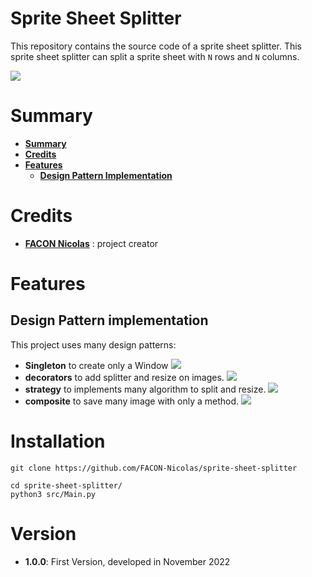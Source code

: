 # Sprite Sheet Splitter

This repository contains the source code of a sprite sheet splitter.
This sprite sheet splitter can split a sprite sheet with `N` rows and `N` columns.

![](https://i.ibb.co/VN7jDtb/sprite-sheet.png)

# Summary

* **[Summary](#summary)**
* **[Credits](#credits)**
* **[Features](#features)**
  * **[Design Pattern Implementation](#design-pattern-implementation)**

# Credits

* **[FACON Nicolas](https://www.github.com/FACON-Nicolas)** : project creator

# Features

## Design Pattern implementation
This project uses many design patterns:
 + **Singleton** to create only a Window
![](https://miro.medium.com/max/1070/1*GOAK3XdRvjrcpX9dq0fUrQ.png)
 + **decorators** to add splitter and resize on images.
![](https://sourcemaking.com/files/v2/content/patterns/Decorator_example.png)
 + **strategy** to implements many algorithm to split and resize.
![](https://sourcemaking.com/files/v2/content/patterns/Strategy_example1.png)
 + **composite** to save many image with only a method.
![](https://refactoring.guru/images/patterns/diagrams/composite/problem-en.png?id=3320d7ddc5bdc3e43752bb4393710794)

# Installation

```shell
git clone https://github.com/FACON-Nicolas/sprite-sheet-splitter
```

```shell
cd sprite-sheet-splitter/
python3 src/Main.py
```

# Version

* **1.0.0**: First Version, developed in November 2022

